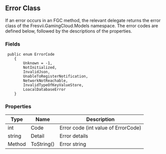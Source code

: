 ## Error Class

If an error occurs in an FGC method, the relevant delegate returns the error class of the Fresvii.GamingCloud.Models namespace.
The error codes are defined below, followed by the descriptions of the properties.

### Fields

	 public enum ErrorCode
        {
            Unknown = -1,
            NotInitialized,
            InvalidJson,
            UnableToRegisterNotification,
            NetworkNotReachable,
            InvalidTypeOfKeyValueStore,
            LoacalDatabaseError
        }

### Properties
|Type|Name|Description|
|---|---|---|
|int|Code|Error code (int value of ErrorCode) |
|string|Detail|Error details|
|Method|ToString()|Error string|
